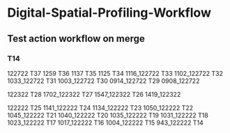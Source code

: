 # Digital-Spatial-Profiling-Workflow
## Test action workflow on merge 
### T14

122722
T37 1259
T36 1137
T35 1125
T34 1116_122722
T33 1102_122722
T32 1033_122722
T31 1003_122722
T30 0914_122722
T29 0908_122722

122322
T28 1702_122322
T27 1547_122322
T26 1419_122322

122222
T25 1141_122222
T24 1134_122222
T23 1050_122222
T22 1045_122222
T21 1040_122222
T20 1035_122222
T19 1031_122222
T18 1023_122222
T17 1017_122222
T16 1004_122222
T15 943_122222
T14 
